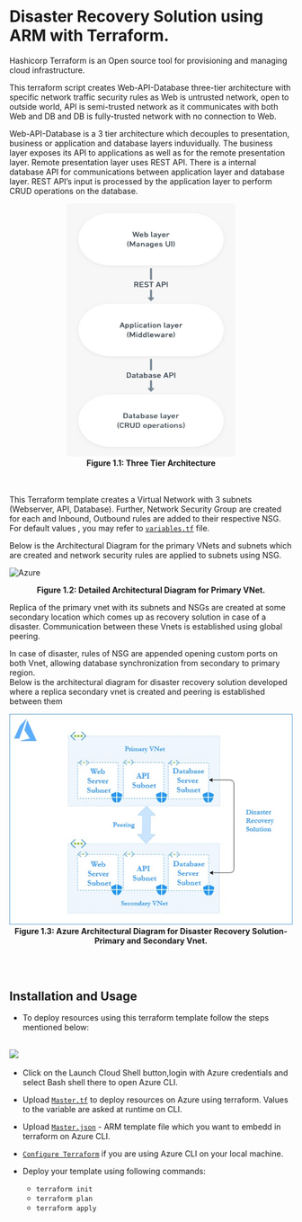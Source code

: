 # Disaster Recovery Solution using ARM with Terraform.

Hashicorp Terraform is an Open source tool for provisioning and managing cloud infrastructure. 

This terraform script creates Web-API-Database three-tier architecture with specific network traffic security rules as Web is untrusted network, open to outside world, API is semi-trusted network as it communicates with both Web and DB and DB is fully-trusted network with no connection to Web.

Web-API-Database is a 3 tier architecture which decouples to presentation, business or application and database layers induvidually. The business layer exposes its API to applications as well as for the remote presentation layer. Remote presentation layer uses REST API. There is a internal database API for communications between application layer and database layer. REST API’s input is processed by the application layer to perform CRUD operations on the database.
<br />

<p align="center">
<img src="./Diagrams/WEB-API-DB.jpeg" height="450" width="300">
<br />
    <b> Figure 1.1: Three Tier Architecture </b>  
</p>

<br /><br />
This Terraform template creates a Virtual Network with 3 subnets (Webserver, API, Database). Further, Network Security Group are created for each and Inbound, Outbound rules are added to their respective NSG.
For default values , you may refer to [`variables.tf`](https://github.com/riyaagrahari/Terraform-Azure/blob/master/Terraform_Disaster_Recovery/variables.tf) file.

Below is the Architectural Diagram for the primary VNets and subnets which are created and network security rules are applied to subnets using NSG.


![Azure](https://user-images.githubusercontent.com/24872414/61046464-d4de4a00-a3fa-11e9-8851-e9e19adfc128.jpg)
<br />
<p align="center">
    <b> Figure 1.2: Detailed Architectural Diagram for Primary VNet.</b>
</p>
Replica of the primary vnet with its subnets and NSGs are created at some secondary location which comes up as recovery solution in case of a disaster. Communication between these Vnets is established using global peering.

In case of disaster, rules of NSG are appended opening custom ports on both Vnet, allowing database synchronization from secondary to primary region.<br />
Below is the architectural diagram for disaster recovery solution developed where a replica secondary vnet is created and peering is established between them

<p align="center">
<img src="./Diagrams/Architecture-DisasterRecovery.jpg">
<br />
    <b> Figure 1.3: Azure Architectural Diagram for Disaster Recovery Solution- Primary and Secondary Vnet. </b>
</p>
<br /><br />


## Installation and Usage
- To deploy resources using this terraform template follow the steps mentioned below:
<br />
<a href="https://shell.azure.com" target="_blank">
 <img name="launch-cloud-shell" src="https://docs.microsoft.com/azure/includes/media/cloud-shell-try-it/launchcloudshell.png" data-linktype="external">
</a>
<br />

- Click on the Launch Cloud Shell button,login with Azure credentials and select Bash shell there to open Azure CLI.

- Upload [`Master.tf`](https://github.com/riyaagrahari/Terraform-Azure/blob/master/Terraform_with_ARM/Master.tf) to deploy resources on Azure using terraform. Values to the variable are asked at runtime on CLI.

- Upload [`Master.json`](https://github.com/riyaagrahari/Terraform-Azure/blob/master/Terraform_with_ARM/Master.json) - ARM template file which you want to embedd in terraform on Azure CLI.

- [`Configure Terraform`](https://docs.microsoft.com/en-us/azure/virtual-machines/linux/terraform-install-configure) if you are using Azure CLI on your local machine.

- Deploy your template using following commands:

    - ```terraform init ```
    - ```terraform plan ``` 
    - ```terraform apply```
